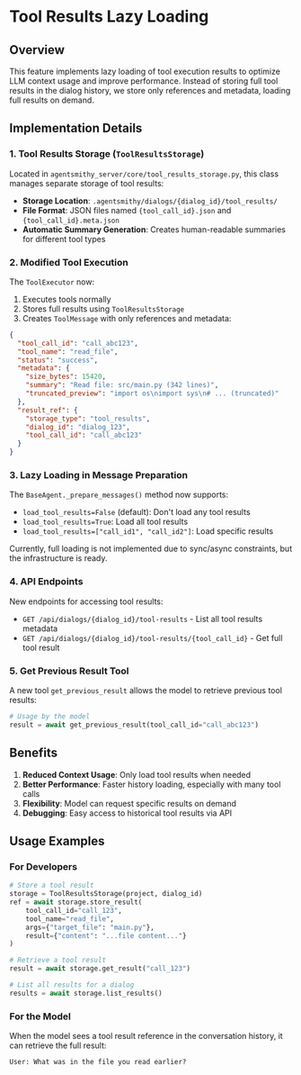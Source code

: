 # Tool Results Lazy Loading

## Overview

This feature implements lazy loading of tool execution results to optimize LLM context usage and improve performance. Instead of storing full tool results in the dialog history, we store only references and metadata, loading full results on demand.

## Implementation Details

### 1. Tool Results Storage (`ToolResultsStorage`)

Located in `agentsmithy_server/core/tool_results_storage.py`, this class manages separate storage of tool results:

- **Storage Location**: `.agentsmithy/dialogs/{dialog_id}/tool_results/`
- **File Format**: JSON files named `{tool_call_id}.json` and `{tool_call_id}.meta.json`
- **Automatic Summary Generation**: Creates human-readable summaries for different tool types

### 2. Modified Tool Execution

The `ToolExecutor` now:
1. Executes tools normally
2. Stores full results using `ToolResultsStorage`
3. Creates `ToolMessage` with only references and metadata:

```json
{
  "tool_call_id": "call_abc123",
  "tool_name": "read_file",
  "status": "success",
  "metadata": {
    "size_bytes": 15420,
    "summary": "Read file: src/main.py (342 lines)",
    "truncated_preview": "import os\nimport sys\n# ... (truncated)"
  },
  "result_ref": {
    "storage_type": "tool_results",
    "dialog_id": "dialog_123",
    "tool_call_id": "call_abc123"
  }
}
```

### 3. Lazy Loading in Message Preparation

The `BaseAgent._prepare_messages()` method now supports:
- `load_tool_results=False` (default): Don't load any tool results
- `load_tool_results=True`: Load all tool results
- `load_tool_results=["call_id1", "call_id2"]`: Load specific results

Currently, full loading is not implemented due to sync/async constraints, but the infrastructure is ready.

### 4. API Endpoints

New endpoints for accessing tool results:

- `GET /api/dialogs/{dialog_id}/tool-results` - List all tool results metadata
- `GET /api/dialogs/{dialog_id}/tool-results/{tool_call_id}` - Get full tool result

### 5. Get Previous Result Tool

A new tool `get_previous_result` allows the model to retrieve previous tool results:

```python
# Usage by the model
result = await get_previous_result(tool_call_id="call_abc123")
```

## Benefits

1. **Reduced Context Usage**: Only load tool results when needed
2. **Better Performance**: Faster history loading, especially with many tool calls
3. **Flexibility**: Model can request specific results on demand
4. **Debugging**: Easy access to historical tool results via API

## Usage Examples

### For Developers

```python
# Store a tool result
storage = ToolResultsStorage(project, dialog_id)
ref = await storage.store_result(
    tool_call_id="call_123",
    tool_name="read_file",
    args={"target_file": "main.py"},
    result={"content": "...file content..."}
)

# Retrieve a tool result
result = await storage.get_result("call_123")

# List all results for a dialog
results = await storage.list_results()
```

### For the Model

When the model sees a tool result reference in the conversation history, it can retrieve the full result:

```
User: What was in the file you read earlier?
